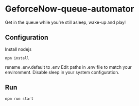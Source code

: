 # GeforceNow-queue-automator

Get in the queue while you're still asleep, wake-up and play!

## Configuration
Install nodejs
```shell
npm install
```
rename .env.default to .env
Edit paths in .env file to match your environment.
Disable sleep in your system configuration.

## Run
```shell
npm run start
```

